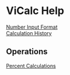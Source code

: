 # ViCalc Help

[Number Input Format](number_format.md)<br>
[Calculation History](history.md)<br>

## Operations
[Percent Calculations](percents.md)